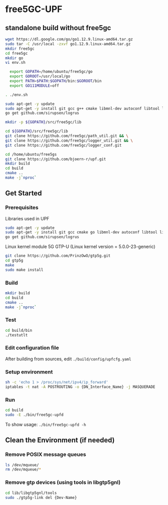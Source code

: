 # free5GC-UPF

## standalone build without free5gc
```bash
wget https://dl.google.com/go/go1.12.9.linux-amd64.tar.gz
sudo tar -C /usr/local -zxvf go1.12.9.linux-amd64.tar.gz
mkdir free5gc
cd free5gc
mkdir go
vi env.sh

  export GOPATH=/home/ubuntu/free5gc/go
  export GOROOT=/usr/local/go
  export PATH=$PATH:$GOPATH/bin:$GOROOT/bin
  export GO111MODULE=off

. ./env.sh

sudo apt-get -y update
sudo apt-get -y install git gcc g++ cmake libmnl-dev autoconf libtool libyaml-dev pkg-config
go get github.com/sirupsen/logrus

mkdir -p ${GOPATH}/src/free5gc/lib

cd ${GOPATH}/src/free5gc/lib
git clone https://github.com/free5gc/path_util.git && \
git clone https://github.com/free5gc/logger_util.git && \
git clone https://github.com/free5gc/logger_conf.git

cd /home/ubuntu/free5gs
git clone https://github.com/bjoern-r/upf.git
mkdir build
cd build
cmake ..
make -j`nproc`
```

## Get Started
### Prerequisites
Libraries used in UPF
```bash
sudo apt-get -y update
sudo apt-get -y install git gcc cmake go libmnl-dev autoconf libtool libyaml-dev
go get github.com/sirupsen/logrus
```

Linux kernel module 5G GTP-U (Linux kernel version = 5.0.0-23-generic)
```bash
git clone https://github.com/PrinzOwO/gtp5g.git
cd gtp5g
make
sudo make install
```

### Build
```bash
mkdir build
cd build
cmake ..
make -j`nproc`
```

### Test
```bash
cd build/bin
./testutlt
```

### Edit configuration file
After building from sources, edit `./build/config/upfcfg.yaml`

### Setup environment
```bash
sh -c 'echo 1 > /proc/sys/net/ipv4/ip_forward'
iptables -t nat -A POSTROUTING -o {DN_Interface_Name} -j MASQUERADE
```

### Run
```bash
cd build
sudo -E ./bin/free5gc-upfd
```
To show usage: `./bin/free5gc-upfd -h`


## Clean the Environment (if needed)
### Remove POSIX message queues
```bash
ls /dev/mqueue/
rm /dev/mqueue/*
```

### Remove gtp devices (using tools in libgtp5gnl)
```bash
cd lib/libgtp5gnl/tools
sudo ./gtp5g-link del {Dev-Name}
```
